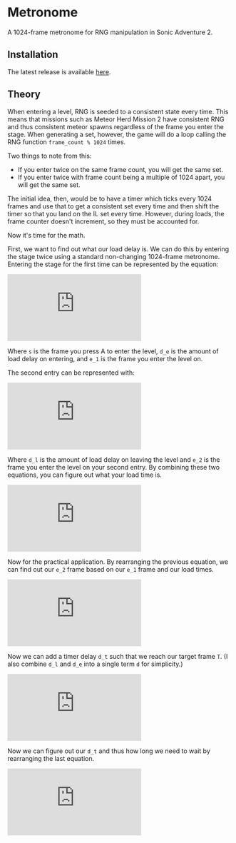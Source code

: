 # Metronome
A 1024-frame metronome for RNG manipulation in Sonic Adventure 2.

## Installation
The latest release is available
[here](https://github.com/Isaac-Lozano/Metronome/releases).

## Theory
When entering a level, RNG is seeded to a consistent state every time. This
means that missions such as Meteor Herd Mission 2 have consistent RNG and thus
consistent meteor spawns regardless of the frame you enter the stage. When
generating a set, however, the game will do a loop calling the RNG function
`frame_count % 1024` times.

Two things to note from this:
- If you enter twice on the same frame count, you will get the same set.
- If you enter twice with frame count being a multiple of 1024 apart, you will
get the same set.

The initial idea, then, would be to have a timer which ticks every 1024 frames
and use that to get a consistent set every time and then shift the timer so
that you land on the IL set every time. However, during loads, the frame
counter doesn't increment, so they must be accounted for.

Now it's time for the math.

First, we want to find out what our load delay is. We can do this by entering
the stage twice using a standard non-changing 1024-frame metronome. Entering
the stage for the first time can be represented by the equation:

![Hi there.](https://latex.codecogs.com/gif.latex?s&plus;d_e%3De_1%20%5Cmod%201024)

Where `s` is the frame you press A to enter the level, `d_e` is the amount of
load delay on entering, and `e_1` is the frame you enter the level on.

The second entry can be represented with:

![How are you?](https://latex.codecogs.com/png.latex?%5Cbegin%7Balign%7D%20%28s%20&plus;%201024k%29%20&plus;%20d_e%20&plus;%20d_l%20&plus;%20d_e%20%26%5Cequiv%20e_2%20%5Cmod%201024%20%5Cnonumber%20%5C%5C%20s%20&plus;%202d_e%20&plus;%20d_l%20%26%5Cequiv%20e_2%20%5Cmod%201024%20%5Cnonumber%20%5Cend%7Balign%7D)

Where `d_l` is the amount of load delay on leaving the level and `e_2` is the
frame you enter the level on your second entry. By combining these two
equations, you can figure out what your load time is.

![I'm glad you're reading this.](https://latex.codecogs.com/png.latex?d_e%20&plus;%20d_l%20%5Cequiv%20e_2%20-%20e_1%20%5Cmod%201024)

Now for the practical application. By rearranging the previous equation, we can
find out our `e_2` frame based on our `e_1` frame and our load times.

![I enjoy math. It's fun.](https://latex.codecogs.com/png.latex?e_1%20&plus;%20d_l%20&plus;%20d_e%20%5Cequiv%20e_2%20%5Cmod%201024)

Now we can add a timer delay `d_t` such that we reach our target frame `T`. (I
also combine `d_l` and `d_e` into a single term `d` for simplicity.)

![FILLER TEXT](https://latex.codecogs.com/png.latex?e_2%20&plus;%20d_t%20%26%5Cequiv%20T%20%5Cmod%201024%20%5C%5C%20e_1%20&plus;%20d%20&plus;%20d_t%20%26%5Cequiv%20T%20%5Cmod%201024)

Now we can figure out our `d_t` and thus how long we need to wait by
rearranging the last equation.

![u ef ssabk aavf](https://latex.codecogs.com/png.latex?d_t%20%5Cequiv%20T%20-%20%28e_1%20&plus;%20d%29%20%5Cmod%201024)

